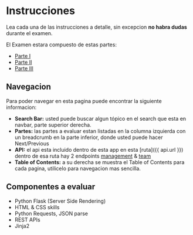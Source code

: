 # Instrucciones

Lea cada una de las instrucciones a detalle, sin excepcion **no habra dudas** durante el examen.

El Examen estara compuesto de estas partes:

- [Parte I](parte1.md)
- [Parte II](parte2.md)
- [Parte III](parte3.md)

## Navegacion

Para poder navegar en esta pagina puede encontrar la siguiente informacion:

- **Search Bar:** usted puede buscar algun tópico en el search que esta en navbar, parte superior derecha.
- **Partes:** las partes a evaluar estan listadas en la columna izquierda con un breadcrumb en la parte inferior, donde usted puede hacer Next/Previous
- **API:** el api esta incluido dentro de esta app en esta [ruta]({{ api.url }}) dentro de esa ruta hay 2 endpoints [management]({{api.management}}) & [team]({{api.team}})
- **Table of Contents:** a su derecha se muestra el Table of Contents para cada pagina, utilicelo para navegacion mas sencilla.

## Componentes a evaluar

- Python Flask (Server Side Rendering)
- HTML & CSS skills
- Python Requests, JSON parse
- REST APIs
- Jinja2


